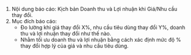 1. Nội dung báo cáo: Kịch bản Doanh thu và Lợi nhuận khi Giá/Nhu cầu thay đổi.
2. Mục đích báo cáo:
   - Đo lường khi giá thay đổi X%, nhu cầu tiêu dùng thay đổi Y%, doanh thu và lợi nhuận thay đổi như thế nào.
   - Nhằm tối ưu doanh thu và lợi nhuận bằng cách xác định mức độ % thay đổi hợp lý của giá và nhu cầu tiêu dùng. 
